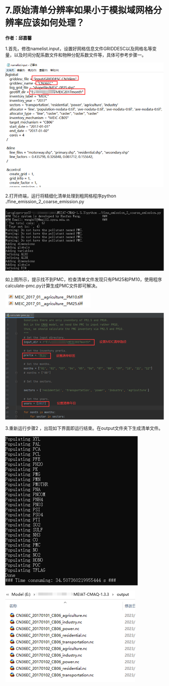 # 7.原始清单分辨率如果小于模拟域网格分辨率应该如何处理？

**作者：邱嘉馨**

1.首先，修改namelist.input，设置好网格信息文件GRIDDESC以及网格名等变量，以及时间分配系数文件和物种分配系数文件等，具体可参考步骤一。

![7-1.png](7-1.png)

2.打开终端，运行将精细化清单处理到粗网格程序python ./fine_emission_2_coarse_emission.py

![7-2.png](7-2.png)

如上图所示，提示找不到PMC，检查清单文件发现只有PM25和PM10，使用程序calculate-pmc.py计算生成PMC文件即可解决。

![7-3.png](7-3.png)

![7-4.png](7-4.png)

3.重新运行步骤2 ，出现如下界面即运行结束。在output文件夹下生成清单文件。

![7-5.png](7-5.png)

![7-6.png](7-6.png)